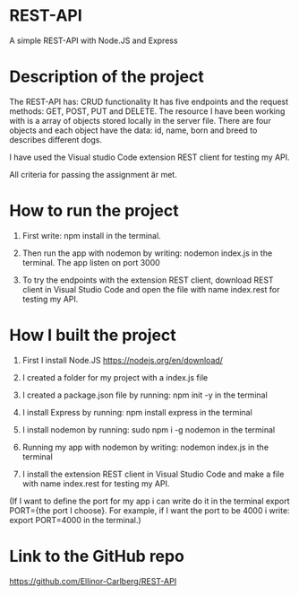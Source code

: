 # REST-API
A simple REST-API with Node.JS and Express

# Description of the project
The REST-API has:
CRUD functionality
It has five endpoints and the request methods: GET, POST, PUT and DELETE. 
The resource I have been working with is a array of objects stored locally in the server file. 
There are four objects and each object have the data: id, name, born and breed to describes different dogs. 

I have used the Visual studio Code extension REST client for testing my API. 

All criteria for passing the assignment är met.

# How to run the project

1. First write:
npm install
in the terminal.

2. Then run the app with nodemon by writing:
nodemon index.js
in the terminal.
The app listen on port 3000

3. To try the endpoints with the extension REST client,
download REST client in Visual Studio Code
and open the file with name index.rest for testing my API.


# How I built the project
1. First I install Node.JS
https://nodejs.org/en/download/

2. I created a folder for my project with a index.js file

3. I created a package.json file
by running:
npm init -y 
in the terminal

4. I install Express by running:
npm install express 
in the terminal

5. I install nodemon by running:
sudo npm i -g nodemon
in the terminal

6. Running my app with nodemon by writing:
nodemon index.js
in the terminal

7. I install the extension REST client in Visual Studio Code and make a file with name index.rest for testing my API.

(If I want to define the port for my app i can write do it in the terminal export PORT={the port I choose}. For example, if I want the port to be 4000 i write:
export PORT=4000
in the terminal.)


# Link to the GitHub repo
https://github.com/Ellinor-Carlberg/REST-API